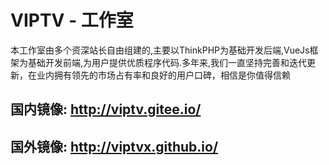 # VIPTV - 工作室 
   本工作室由多个资深站长自由组建的,主要以ThinkPHP为基础开发后端,VueJs框架为基础开发前端,为用户提供优质程序代码.多年来,我们一直坚持完善和迭代更新，在业内拥有领先的市场占有率和良好的用户口碑，相信是你值得信赖
## 国内镜像: http://viptv.gitee.io/
## 国外镜像: http://viptvx.github.io/